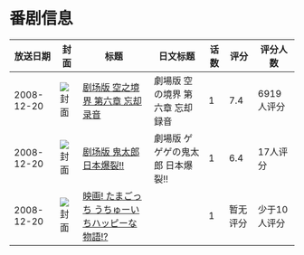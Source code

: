 # 番剧信息

|放送日期|封面|标题|日文标题|话数|评分|评分人数|
|---|---|---|---|---|---|---|
|2008-12-20|![封面](https://lain.bgm.tv/pic/cover/c/44/3d/2225_jYPOl.jpg)|[剧场版 空之境界 第六章 忘却录音](https://bangumi.tv/subject/2225)|劇場版 空の境界 第六章 忘却録音|1|7.4|6919人评分|
|2008-12-20|![封面](https://lain.bgm.tv/pic/cover/c/05/b0/18179_1m1c7.jpg)|[剧场版 鬼太郎 日本爆裂!!](https://bangumi.tv/subject/18179)|劇場版 ゲゲゲの鬼太郎 日本爆裂!!|1|6.4|17人评分|
|2008-12-20|![封面](https://lain.bgm.tv/pic/cover/c/37/f8/84049_OQrsq.jpg)|[映画! たまごっち うちゅーいちハッピーな物語!?](https://bangumi.tv/subject/84049)||1|暂无评分|少于10人评分|
